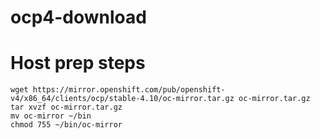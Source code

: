 # ocp4-download

# Host prep steps

``` 
wget https://mirror.openshift.com/pub/openshift-v4/x86_64/clients/ocp/stable-4.10/oc-mirror.tar.gz oc-mirror.tar.gz
tar xvzf oc-mirror.tar.gz
mv oc-mirror ~/bin
chmod 755 ~/bin/oc-mirror
```
